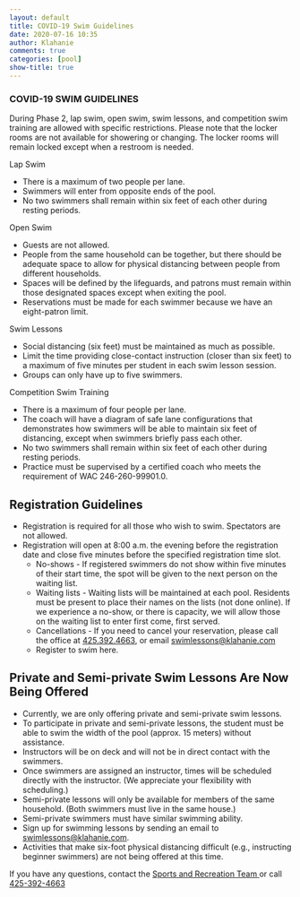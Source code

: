 ```yaml
---
layout: default
title: COVID-19 Swim Guidelines
date: 2020-07-16 10:35
author: Klahanie
comments: true
categories: [pool]
show-title: true
---
```


### COVID-19 SWIM GUIDELINES

During Phase 2, lap swim, open swim, swim lessons, and competition swim training are allowed with specific restrictions. Please note that the locker rooms are not available for showering or changing. The locker rooms will remain locked except when a restroom is needed.

Lap Swim 
* There is a maximum of two people per lane.
* Swimmers will enter from opposite ends of the pool.
* No two swimmers shall remain within six feet of each other during resting periods.

Open Swim
* Guests are not allowed.
* People from the same household can be together, but there should be adequate space to allow for physical distancing between people from different households.
* Spaces will be defined by the lifeguards, and patrons must remain within those designated spaces except when exiting the pool.
* Reservations must be made for each swimmer because we have an eight-patron limit.

Swim Lessons
* Social distancing (six feet) must be maintained as much as possible.
* Limit the time providing close-contact instruction (closer than six feet) to a maximum of five minutes per student in each swim lesson session.
* Groups can only have up to five swimmers.

Competition Swim Training
* There is a maximum of four people per lane.
* The coach will have a diagram of safe lane configurations that demonstrates how swimmers will be able to maintain six feet of distancing, except when swimmers briefly pass      each other.
* No two swimmers shall remain within six feet of each other during resting periods. 
* Practice must be supervised by a certified coach who meets the requirement of WAC 246-260-99901.0.

## Registration Guidelines

* Registration is required for all those who wish to swim. Spectators are not allowed.
* Registration will open at 8:00 a.m. the evening before the registration date and close five minutes before the specified registration time slot.
  * No-shows - If registered swimmers do not show within five minutes of their start time, the spot will be given to the next person on the waiting list.
  * Waiting lists - Waiting lists will be maintained at each pool. Residents must be present to place their names on the lists (not done online). If we experience a no-show, or there is capacity, we will allow those on the waiting list to enter first come, first served.
  * Cancellations - If you need to cancel your reservation, please call the office at  [425.392.4663](tel:425.392.4663), or email swimlessons@klahanie.com
  * Register to swim here. 

## Private and Semi-private Swim Lessons Are Now Being Offered

* Currently, we are only offering private and semi-private swim lessons.
* To participate in private and semi-private lessons, the student must be able to swim the width of the pool (approx. 15 meters) without assistance.
* Instructors will be on deck and will not be in direct contact with the swimmers.
* Once swimmers are assigned an instructor, times will be scheduled directly with the instructor. (We appreciate your flexibility with scheduling.)
* Semi-private lessons will only be available for members of the same household. (Both swimmers must live in the same house.)
* Semi-private swimmers must have similar swimming ability.
* Sign up for swimming lessons by sending an email to swimlessons@klahanie.com.
* Activities that make six-foot physical distancing difficult (e.g., instructing beginner swimmers) are not being offered at this time.


If you have any questions, contact the [Sports and Recreation Team ](mailto:pools@klahanie.com) or call [425-392-4663](tel:425-392-4663) 
